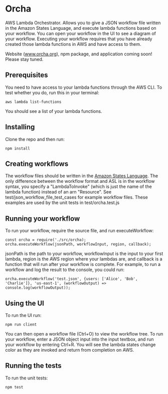 # Orcha

AWS Lambda Orchestrator. Allows you to give a JSON workflow file written in the Amazon States Language, and execute lambda functions based on your workflow. You can open your workflow in the UI to see a diagram of your workflow. Executing your workflow requires that you have already created those lambda functions in AWS and have access to them.

Website (www.orcha.org), npm package, and application coming soon! Please stay tuned.

## Prerequisites

You need to have access to your lambda functions through the AWS CLI. To test whether you do, run this in your terminal:

```
aws lambda list-functions
```

You should see a list of your lambda functions.

## Installing

Clone the repo and then run:

```
npm install
```

## Creating workflows

The workflow files should be written in the [Amazon States Language](https://docs.aws.amazon.com/step-functions/latest/dg/concepts-amazon-states-language.html).
The only difference between the workflow format and ASL is in the workflow syntax, you specify
a "LambdaToInvoke" (which is just the name of the lambda function) instead of an arn "Resource". 
See test/json_workflow_file_test_cases for example workflow files. These examples are
used by the unit tests in test/orcha.test.js

## Running your workflow

To run your workflow, require the source file, and run executeWorkflow:

```
const orcha = require('./src/orcha);
orcha.executeWorkflow(jsonPath, workflowInput, region, callback);
```

jsonPath is the path to your workflow, workflowInput is the input to your first lambda, region is the AWS region where your lambdas are, and callback is a function
that will run after your workflow is complete.
For example, to run a workflow and log the result to the console, you could run:

```
orcha.executeWorkflow('test.json', {users: ['Alice', 'Bob', 'Charlie']}, 'us-east-1', (workflowOutput) => console.log(workflowOutput));
```

## Using the UI

To run the UI run:

```
npm run client
```

You can then open a workflow file (Ctrl+O) to view the workflow tree. To run your workflow, enter a JSON object input into the input textbox, and run your workflow by entering Ctrl+R.
You will see the lambda states change color as they are invoked and return from completion on AWS.

## Running the tests

To run the unit tests:

```
npm test
```
